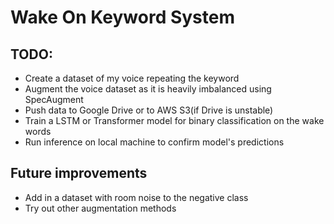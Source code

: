 # Wake On Keyword System

## TODO:

- Create a dataset of my voice repeating the keyword
- Augment the voice dataset as it is heavily imbalanced using SpecAugment
- Push data to Google Drive or to AWS S3(if Drive is unstable)
- Train a LSTM or Transformer model for binary classification on the wake words
- Run inference on local machine to confirm model's predictions

## Future improvements

- Add in a dataset with room noise to the negative class
- Try out other augmentation methods
